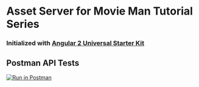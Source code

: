 # Asset Server for Movie Man Tutorial Series

### Initialized with [Angular 2 Universal Starter Kit](https://github.com/angular/universal-starter)

## Postman API Tests
[![Run in Postman](https://run.pstmn.io/button.svg)](https://app.getpostman.com/run-collection/e8e587b7eec123174b1c)